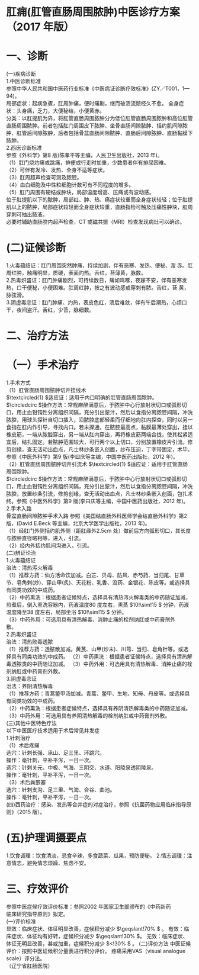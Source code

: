 # 肛痈(肛管直肠周围脓肿)中医诊疗方案 （2017 年版）  
# 一、诊断  
(一)疾病诊断  
1.中医诊断标准  
参照中华人民共和国中医药行业标准《中医病证诊断疗效标准》(ZY／T001，1—94)。  
局部症状：起病急骤，肛周肿痛，便时痛剧，继而破溃流脓经久不愈。     全身症状：头身痛，乏力，大便秘结，小便黄赤。  
分类：以肛提肌为界，将肛管直肠周围脓肿分为低位肛管直肠周围脓肿和高位肛管直肠周围脓肿。前者包括肛门周围皮下脓肿、坐骨直肠间隙脓肿、括约肌间隙脓肿、肛管后间隙脓肿，后者包括骨盆直肠间隙脓肿、直肠后间隙脓肿、直肠黏膜下脓肿。  
2.西医诊断标准  
参照《外科学》第8 版(陈孝平等主编，人民卫生出版社，2013 年)。  
（1）肛门烧灼痛或跳痛，排便或行走时加重，少数患者伴有排尿困难。  
（2）可伴有发冷、发热、全身不适等症状。  
（3）肛周超声检查可测及脓腔。  
（4）血白细胞及中性粒细胞计数可有不同程度的增多。  
（5）肛门周围有硬结或肿块，局部温度增高、压痛或有波动感。  
位于肛提肌以下的脓肿，局部红、肿、热、痛症状较重而全身症状较轻；位于肛提肌以上的脓肿，局部症状较轻而全身症状较重，直肠指检可触及压痛性肿块，肛周穿刺可抽出脓液。  
必要时辅助直肠腔内超声检查，CT 或磁共振（MRI）检查发现病灶可以确诊。  
#     (二)证候诊断  
1.火毒蕴结证：肛门周围突然肿痛，持续加剧，伴有恶寒、发热、便秘、溲 赤。肛周红肿，触痛明显，质硬，表面灼热。舌红，苔薄黄，脉数。  
2.热毒炽盛证：肛门肿痛剧烈，可持续数日，痛如鸡啄，夜寐不安，伴有恶寒发热，口干便秘，小便困难。肛周红肿，按之有波动感或穿刺有脓。舌红，苔 黄，脉弦滑。  
3.阴虚毒恋证：肛门肿痛、灼热，表皮色红，溃后难敛，伴有午后潮热，心烦口干，夜间盗汗。舌红，少苔，脉细数。  
# 二、治疗方法  
# （一）手术治疗  
1.手术方式  
（1）肛管直肠周围脓肿切开挂线术  
$\textcircled{1} $适应证：适用于内口明确的肛管直肠周围脓肿。  
$\circledcirc $操作方法：常规麻醉满意后，于脓肿中心行放射状切口或弧形切口，用止血钳钝性分离组织间隔，充分引出脓汁，然后以食指分离脓腔间隔，冲洗脓腔，用球头探针自切口插入，沿脓腔底部轻柔而仔细地向肛内探查，同时以另一食指在肛内作引导，寻找内口。若未探通，在脓腔最高点，黏膜最薄处穿出，挂以橡皮筋，一端从脓腔穿出，另一端从肛内穿出，再将橡皮筋两端合拢，使其松紧适宜后，结扎固定。若脓肿范围较大，可行两个以上切口，分别放置橡皮片引流。修剪创缘，查无活动出血点，凡士林纱条嵌入创面，纱布压迫，丁字带固定，术毕。参照《中医外科学》第9 版(李曰庆等主编，中国中医药出版社，2012 年)。  
（2）肛管直肠周围脓肿切开引流术 $\textcircled{1} $适应证：适用于肛管直肠周围脓肿。  
$\circledcirc $操作方法：常规麻醉满意后，于脓肿中心行放射状切口或弧形切口，用止血钳钝性分离组织间隔，充分引出脓汁，然后以食指分离脓腔间隔，冲洗脓腔，放置纱条引流，修剪创缘，查无活动出血点，凡士林纱条嵌入创面，包扎术终。参照《中医外科学》第9 版(李曰庆等主编，中国中医药出版社，2012 年)。  
2.手术入路  
骨盆直肠间隙脓肿手术入路  参照《美国结直肠外科医师学会结直肠外科学》第2 版，(David E.Beck 等主编，北京大学医学出版社，2013 年)。  
（1）经肛门外侧括约肌外侧（距肛缘外2.5cm 处）做前后方向弧形切口，其长度与脓肿直径略相等，进入，引流。  
（2）经内外括约肌间沟进入，引流。  
(二)辨证论治  
1.火毒蕴结证  
治法：清热泻火解毒  
（1）推荐方药：仙方活命饮加减。白芷、贝母、防风、赤芍药、当归尾、甘草节、皂角刺(炒)、穿山甲(炙)、天花粉、乳香、没药、金银花、陈皮等。或选择具有同类功效的中成药。  
（2）中药熏洗：根据患者证候特点，选择具有清热泻火解毒类的中药随证加减，煎煮后，倒入熏洗容器内，药液温度80 度左右，熏蒸 $10\!\sim\!15 $ 分钟，药液温度降至38 度左右，局部坐浴 $10\!\sim\!15 $ 分钟。  
（3）中药外用：可选用具有清热解毒、消肿止痛的栓剂纳肛或中药膏剂外  
敷。  
2.热毒炽盛证  
治法：清热败毒透脓  
（1）推荐方药：透脓散加减。黄芪、山甲(炒末)、川芎、当归、皂角针等。或选择具有同类功效的中成药。 （2）中药熏洗：根据患者证候特点，选择具有清热解毒透脓类的中药随证加减。 （3）中药外用：可选用具有清热解毒、消肿止痛的栓剂纳肛或中药膏剂外敷。  
3.阴虚毒恋证  
治法：养阴清热解毒  
（1）推荐方药：青蒿鳖甲汤加减。青蒿、鳖甲、生地、知母、丹皮等。或选择具有同类功效的中成药。  
（2）中药熏洗：根据患者症候特点，选择具有养阴清热解毒类的中药随证加减。  
（3）中药外用：可选用具有养阴清热解毒的栓剂纳肛或中药膏剂外敷。  
(三)其他中医特色疗法  
以下中医医疗技术适用于术后常见并发症  
1.针刺治疗  
（1）术后疼痛  
选穴：针刺长强、承山、足三里、环跳穴。  
操作：毫针刺，平补平泻，一日一次。  
选穴：针刺关元、中极、气海、三阴交、水道、阳陵泉透阴陵泉。  
操作：毫针刺，平补平泻，一日一次。  
（3）术后粪嵌塞  
选穴：针刺支沟、足三里、气海、合谷、曲池。  
操作：毫针刺，平补平泻，一日一次。  
(四)西药治疗：感染、发热等合并症的对症治疗，参照《抗菌药物应用临床指导原则》（2015 版）。  
#  (五)护理调摄要点  
1.饮食调理：饮食清淡，忌食辛辣，多食蔬菜、瓜果，预防便秘。  2.情志调理：注意情志，避免情志烦躁、焦虑不安。  
#   三、疗效评价  
参照中医症候疗效评价标准：参照2002 年国家卫生部颁布的《中药新药  
临床研究指导原则》拟定。  
(一)评价标准  
显效：临床症状、体征明显改善，症候积分减少 $\geqslant\!70\% $ 。   有效：临床症状、体征均有好转，症候积分减少 $\geqslant\!30\% $。 无效：临床症状、体征无明显改善，甚或加重，症候积分减少 $<\!30\% $ 。 (二)评价方法 中医证候评价：按照中医证候积分量表进行积分评价。 疼痛采用VAS（visual analogue scale）评分法。  
（辽宁省肛肠医院）  
